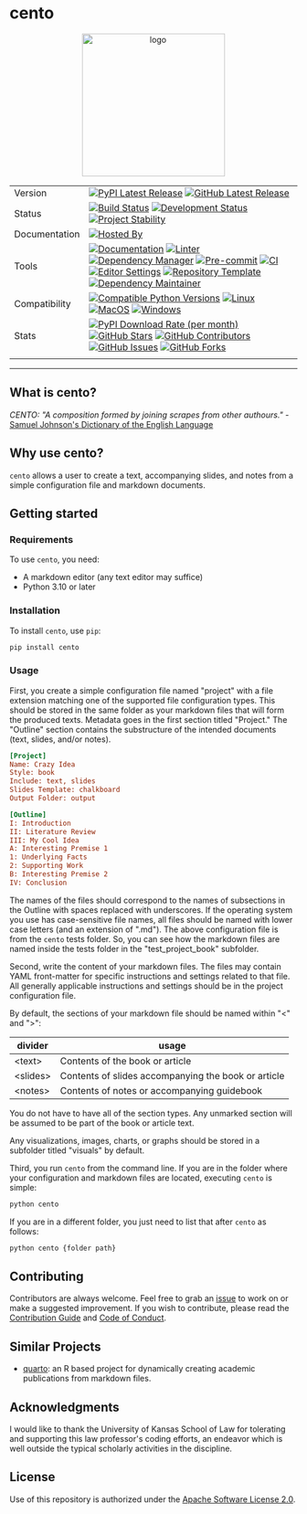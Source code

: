 # cento

<p align="center">
<img src="https://github.com/WithPrecedent/wonka/blob/main/docs/images/logo.jfif?raw=true" alt="logo" style="width:250px;"/>
</p>

| | |
| --- | --- |
| Version | [![PyPI Latest Release](https://img.shields.io/pypi/v/cento.svg?style=for-the-badge&color=steelblue&label=PyPI&logo=PyPI&logoColor=yellow)](https://pypi.org/project/cento/) [![GitHub Latest Release](https://img.shields.io/github/v/tag/WithPrecedent/cento?style=for-the-badge&color=navy&label=GitHub&logo=github)](https://github.com/WithPrecedent/cento/releases)
| Status | [![Build Status](https://img.shields.io/github/actions/workflow/status/WithPrecedent/cento/ci.yml?branch=main&style=for-the-badge&color=cadetblue&label=Tests&logo=pytest)](https://github.com/WithPrecedent/cento/actions/workflows/ci.yml?query=branch%3Amain) [![Development Status](https://img.shields.io/badge/Development-Active-seagreen?style=for-the-badge&logo=git)](https://www.repostatus.org/#active) [![Project Stability](https://img.shields.io/pypi/status/cento?style=for-the-badge&logo=pypi&label=Stability&logoColor=yellow)](https://pypi.org/project/cento/)
| Documentation | [![Hosted By](https://img.shields.io/badge/Hosted_by-Github_Pages-blue?style=for-the-badge&color=navy&logo=github)](https://WithPrecedent.github.io/cento)
| Tools | [![Documentation](https://img.shields.io/badge/MkDocs-magenta?style=for-the-badge&color=deepskyblue&logo=markdown&labelColor=gray)](https://squidfunk.github.io/mkdocs-material/) [![Linter](https://img.shields.io/endpoint?style=for-the-badge&url=https://raw.githubusercontent.com/charliermarsh/Ruff/main/assets/badge/v2.json)](https://github.com/astral-sh/Ruff) [![Dependency Manager](https://img.shields.io/badge/PDM-mediumpurple?style=for-the-badge&logo=affinity&labelColor=gray)](https://PDM.fming.dev) [![Pre-commit](https://img.shields.io/badge/pre--commit-darkolivegreen?style=for-the-badge&logo=pre-commit&logoColor=white&labelColor=gray)](https://github.com/TezRomacH/python-package-template/blob/master/.pre-commit-config.yaml) [![CI](https://img.shields.io/badge/GitHub_Actions-navy?style=for-the-badge&logo=githubactions&labelColor=gray&logoColor=white)](https://github.com/features/actions) [![Editor Settings](https://img.shields.io/badge/Editor_Config-paleturquoise?style=for-the-badge&logo=editorconfig&labelColor=gray)](https://editorconfig.org/) [![Repository Template](https://img.shields.io/badge/snickerdoodle-bisque?style=for-the-badge&logo=cookiecutter&labelColor=gray)](https://www.github.com/WithPrecedent/cento) [![Dependency Maintainer](https://img.shields.io/badge/dependabot-navy?style=for-the-badge&logo=dependabot&logoColor=white&labelColor=gray)](https://github.com/dependabot)
| Compatibility | [![Compatible Python Versions](https://img.shields.io/pypi/pyversions/cento?style=for-the-badge&color=steelblue&label=Python&logo=python&logoColor=yellow)](https://pypi.python.org/pypi/cento/) [![Linux](https://img.shields.io/badge/Linux-lightseagreen?style=for-the-badge&logo=linux&labelColor=gray&logoColor=white)](https://www.linux.org/) [![MacOS](https://img.shields.io/badge/MacOS-snow?style=for-the-badge&logo=apple&labelColor=gray)](https://www.apple.com/macos/) [![Windows](https://img.shields.io/badge/windows-blue?style=for-the-badge&logo=Windows&labelColor=gray&color=orangered)](https://www.microsoft.com/en-us/windows?r=1)
| Stats | [![PyPI Download Rate (per month)](https://img.shields.io/pypi/dm/cento?style=for-the-badge&color=steelblue&label=Downloads%20💾&logo=pypi&logoColor=yellow)](https://pypi.org/project/cento) [![GitHub Stars](https://img.shields.io/github/stars/WithPrecedent/cento?style=for-the-badge&color=navy&label=Stars%20⭐&logo=github)](https://github.com/WithPrecedent/cento/stargazers) [![GitHub Contributors](https://img.shields.io/github/contributors/WithPrecedent/cento?style=for-the-badge&color=navy&label=Contributors%20🙋&logo=github)](https://github.com/WithPrecedent/cento/graphs/contributors) [![GitHub Issues](https://img.shields.io/github/issues/WithPrecedent/cento?style=for-the-badge&color=navy&label=Issues%20📘&logo=github)](https://github.com/WithPrecedent/cento/graphs/contributors) [![GitHub Forks](https://img.shields.io/github/forks/WithPrecedent/cento?style=for-the-badge&color=navy&label=Forks%20🍴&logo=github)](https://github.com/WithPrecedent/cento/forks)
| | |

-----

## What is cento?

*CENTO: "A composition formed by joining scrapes from other authours."* - [Samuel
Johnson's Dictionary of the English Language](https://johnsonsdictionaryonline.com/views/search.php?term=cento)

## Why use cento?

`cento` allows a user to create a text, accompanying slides, and notes from a
simple configuration file and markdown documents.

## Getting started

### Requirements

To use `cento`, you need:

* A markdown editor (any text editor may suffice)
* Python 3.10 or later

### Installation

To install `cento`, use `pip`:

```sh
pip install cento
```

### Usage

First, you create a simple configuration file named "project" with a file
extension matching one of the supported file configuration types. This should be
stored in the same folder as your markdown files that will form the produced
texts. Metadata goes in the first section titled "Project." The "Outline"
section contains the substructure of the intended documents (text, slides,
and/or notes).

```ini
[Project]
Name: Crazy Idea
Style: book
Include: text, slides
Slides Template: chalkboard
Output Folder: output

[Outline]
I: Introduction
II: Literature Review
III: My Cool Idea
A: Interesting Premise 1
1: Underlying Facts
2: Supporting Work
B: Interesting Premise 2
IV: Conclusion
```

The names of the files should correspond to the names of subsections in the
Outline with spaces replaced with underscores. If the operating system you use
has case-sensitive file names, all files should be named with lower case
letters (and an extension of ".md"). The above configuration file is from the
`cento` tests folder. So, you can see how the markdown files are named inside
the tests folder in the "test_project_book" subfolder.

Second, write the content of your markdown files. The files may contain YAML
front-matter for specific instructions and settings related to that file. All
generally applicable instructions and settings should be in the project
configuration file.

By default, the sections of your markdown file should be named within "<" and
">":

| divider | usage |
| --- | --- |
| \<text\> | Contents of the book or article |
| \<slides\> | Contents of slides accompanying the book or article |
| \<notes\> | Contents of notes or accompanying guidebook |

You do not have to have all of the section types. Any unmarked section will be
assumed to be part of the book or article text.

Any visualizations, images, charts, or graphs should be stored in a subfolder
titled "visuals" by default.

Third, you run `cento` from the command line. If you are in the folder where
your configuration and markdown files are located, executing `cento` is simple:

```sh
python cento
```

If you are in a different folder, you just need to list that after `cento` as
follows:

```sh
python cento {folder path}
```

## Contributing

Contributors are always welcome. Feel free to grab an
[issue](https://www.github.com/WithPrecedent/cento/issues) to work on or make a
suggested improvement. If you wish to contribute, please read the [Contribution
Guide](https://www.github.com/WithPrecedent/cento/contributing.md) and [Code of
Conduct](https://www.github.com/WithPrecedent/cento/code_of_conduct.md).

## Similar Projects

* [quarto](https://quarto.org/): an R based project for dynamically creating
academic publications from markdown files.

## Acknowledgments

I would like to thank the University of Kansas School of Law for tolerating and
supporting this law professor's coding efforts, an endeavor which is well
outside the typical scholarly activities in the discipline.

## License

Use of this repository is authorized under the [Apache Software License
2.0](https://www.github.com/WithPrecedent/cento/blog/main/LICENSE).
